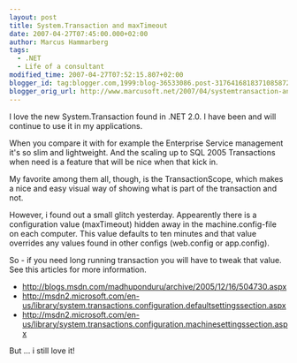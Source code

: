 ```yaml
---
layout: post
title: System.Transaction and maxTimeout
date: 2007-04-27T07:45:00.000+02:00
author: Marcus Hammarberg
tags:
  - .NET
  - Life of a consultant
modified_time: 2007-04-27T07:52:15.807+02:00
blogger_id: tag:blogger.com,1999:blog-36533086.post-3176416818371085872
blogger_orig_url: http://www.marcusoft.net/2007/04/systemtransaction-and-maxtimeout.html
---
```


I love the new System.Transaction found in .NET 2.0. I have been and
will continue to use it in my applications.

When you compare it with for example the Enterprise Service management
it's so slim and lightweight. And the scaling up to SQL 2005
Transactions when need is a feature that will be nice when that kick
in.

My favorite among them all, though, is the TransactionScope, which makes
a nice and easy visual way of showing what is part of the transaction
and not.

However, i found out a small glitch yesterday. Appearently there is a
configuration value (maxTimeout) hidden away in the machine.config-file
on each computer. This value defaults to ten minutes and that value
overrides any values found in other configs (web.config or
app.config).

So - if you need long running transaction you will have to tweak that
value. See this articles for more information.

- <http://blogs.msdn.com/madhuponduru/archive/2005/12/16/504730.aspx>
- <http://msdn2.microsoft.com/en-us/library/system.transactions.configuration.defaultsettingssection.aspx>
- <http://msdn2.microsoft.com/en-us/library/system.transactions.configuration.machinesettingssection.aspx>

But ... i still love it!
